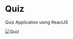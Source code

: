 # Quiz
Quiz Application using ReactJS

![Quiz](https://user-images.githubusercontent.com/54876144/73444501-af0c9880-437e-11ea-83a9-90fb64096194.png)

